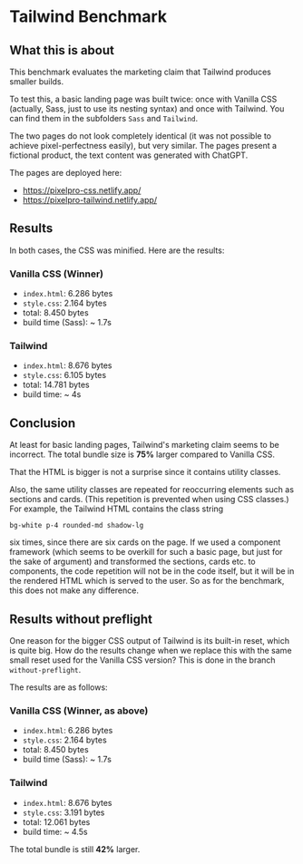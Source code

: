 # Tailwind Benchmark

## What this is about

This benchmark evaluates the marketing claim that Tailwind produces smaller builds.

To test this, a basic landing page was built twice: once with Vanilla CSS (actually, Sass, just to use its nesting syntax) and once with Tailwind. You can find them in the subfolders `Sass` and `Tailwind`.

The two pages do not look completely identical (it was not possible to achieve pixel-perfectness easily), but very similar. The pages present a fictional product, the text content was generated with ChatGPT.

The pages are deployed here:

-   https://pixelpro-css.netlify.app/
-   https://pixelpro-tailwind.netlify.app/

## Results

In both cases, the CSS was minified. Here are the results:

### Vanilla CSS (Winner)

-   `index.html`: 6.286 bytes
-   `style.css`: 2.164 bytes
-   total: 8.450 bytes
-   build time (Sass): ~ 1.7s

### Tailwind

-   `index.html`: 8.676 bytes
-   `style.css`: 6.105 bytes
-   total: 14.781 bytes
-   build time: ~ 4s

## Conclusion

At least for basic landing pages, Tailwind's marketing claim seems to be incorrect. The total bundle size is **75%** larger compared to Vanilla CSS.

That the HTML is bigger is not a surprise since it contains utility classes.

Also, the same utility classes are repeated for reoccurring elements such as sections and cards. (This repetition is prevented when using CSS classes.) For example, the Tailwind HTML contains the class string

`bg-white p-4 rounded-md shadow-lg`

six times, since there are six cards on the page. If we used a component framework (which seems to be overkill for such a basic page, but just for the sake of argument) and transformed the sections, cards etc. to components, the code repetition will not be in the code itself, but it will be in the rendered HTML which is served to the user. So as for the benchmark, this does not make any difference.

## Results without preflight

One reason for the bigger CSS output of Tailwind is its built-in reset, which is quite big. How do the results change when we replace this with the same small reset used for the Vanilla CSS version? This is done in the branch `without-preflight`.

The results are as follows:

### Vanilla CSS (Winner, as above)

-   `index.html`: 6.286 bytes
-   `style.css`: 2.164 bytes
-   total: 8.450 bytes
-   build time (Sass): ~ 1.7s

### Tailwind

-   `index.html`: 8.676 bytes
-   `style.css`: 3.191 bytes
-   total: 12.061 bytes
-   build time: ~ 4.5s

The total bundle is still **42%** larger.
